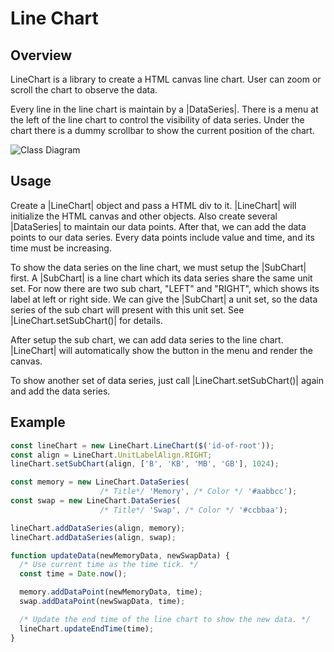 # Line Chart

## Overview

LineChart is a library to create a HTML canvas line chart. User can zoom or
scroll the chart to observe the data.

Every line in the line chart is maintain by a |DataSeries|. There is a menu at
the left of the line chart to control the visibility of data series. Under the
chart there is a dummy scrollbar to show the current position of the chart.

![Class Diagram](https://yuml.me/d27549a5)


## Usage

Create a |LineChart| object and pass a HTML div to it. |LineChart| will
initialize the HTML canvas and other objects. Also create several |DataSeries|
to maintain our data points. After that, we can add the data points to our data
series. Every data points include value and time, and its time must be increasing.

To show the data series on the line chart, we must setup the |SubChart| first.
A |SubChart| is a line chart which its data series share the same unit set. For
now there are two sub chart, "LEFT" and "RIGHT", which shows its label at left
or right side. We can give the |SubChart| a unit set, so the data series of the
sub chart will present with this unit set. See |LineChart.setSubChart()| for
details.

After setup the sub chart, we can add data series to the line chart.
|LineChart| will automatically show the button in the menu and render the
canvas.

To show another set of data series, just call |LineChart.setSubChart()| again
and add the data series.


## Example

``` js
const lineChart = new LineChart.LineChart($('id-of-root'));
const align = LineChart.UnitLabelAlign.RIGHT;
lineChart.setSubChart(align, ['B', 'KB', 'MB', 'GB'], 1024);

const memory = new LineChart.DataSeries(
                    /* Title*/ 'Memory', /* Color */ '#aabbcc');
const swap = new LineChart.DataSeries(
                    /* Title*/ 'Swap', /* Color */ '#ccbbaa');

lineChart.addDataSeries(align, memory);
lineChart.addDataSeries(align, swap);

function updateData(newMemoryData, newSwapData) {
  /* Use current time as the time tick. */
  const time = Date.now();

  memory.addDataPoint(newMemoryData, time);
  swap.addDataPoint(newSwapData, time);

  /* Update the end time of the line chart to show the new data. */
  lineChart.updateEndTime(time);
}
```
